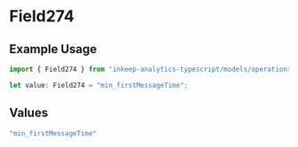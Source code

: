 # Field274

## Example Usage

```typescript
import { Field274 } from "inkeep-analytics-typescript/models/operations";

let value: Field274 = "min_firstMessageTime";
```

## Values

```typescript
"min_firstMessageTime"
```